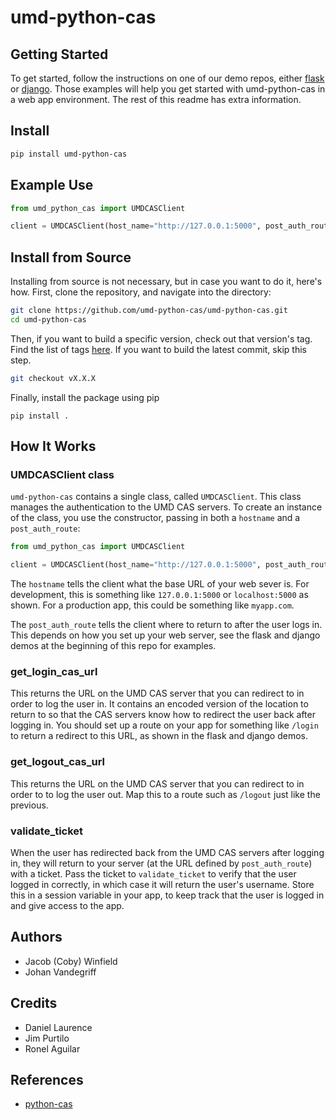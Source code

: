 # umd-python-cas
## Getting Started
To get started, follow the instructions on one of our demo repos, either [flask](https://github.com/umd-python-cas/flask-demo) or [django](https://github.com/umd-python-cas/django-demo). Those examples will help you get started with umd-python-cas in a web app environment. The rest of this readme has extra information.
## Install
```bash
pip install umd-python-cas
```
## Example Use
```python
from umd_python_cas import UMDCASClient

client = UMDCASClient(host_name="http://127.0.0.1:5000", post_auth_route="/secure")
```
## Install from Source
Installing from source is not necessary, but in case you want to do it, here's how. First, clone the repository, and navigate into the directory:
```bash
git clone https://github.com/umd-python-cas/umd-python-cas.git
cd umd-python-cas
```
Then, if you want to build a specific version, check out that version's tag. Find the list of tags [here](https://github.com/umd-python-cas/umd-python-cas/tags). If you want to build the latest commit, skip this step.
```bash
git checkout vX.X.X
```
Finally, install the package using pip
```
pip install .
```
## How It Works
### UMDCASClient class
`umd-python-cas` contains a single class, called `UMDCASClient`. This class manages the authentication to the UMD CAS servers. To create an instance of the class, you use the constructor, passing in both a `hostname` and a `post_auth_route`:
```python
from umd_python_cas import UMDCASClient

client = UMDCASClient(host_name="http://127.0.0.1:5000", post_auth_route="/secure")
```
The `hostname` tells the client what the base URL of your web sever is. For development, this is something like `127.0.0.1:5000` or `localhost:5000` as shown. For a production app, this could be something like `myapp.com`.

The `post_auth_route` tells the client where to return to after the user logs in. This depends on how you set up your web server, see the flask and django demos at the beginning of this repo for examples.
### get_login_cas_url
This returns the URL on the UMD CAS server that you can redirect to in order to log the user in. It contains an encoded version of the location to return to so that the CAS servers know how to redirect the user back after logging in. You should set up a route on your app for something like `/login` to return a redirect to this URL, as shown in the flask and django demos.
### get_logout_cas_url
This returns the URL on the UMD CAS server that you can redirect to in order to to log the user out. Map this to a route such as `/logout` just like the previous.
### validate_ticket
When the user has redirected back from the UMD CAS servers after logging in, they will return to your server (at the URL defined by `post_auth_route`) with a ticket. Pass the ticket to `validate_ticket` to verify that the user logged in correctly, in which case it will return the user's username. Store this in a session variable in your app, to keep track that the user is logged in and give access to the app.
## Authors
 * Jacob (Coby) Winfield
 * Johan Vandegriff
## Credits
 * Daniel Laurence
 * Jim Purtilo
 * Ronel Aguilar
## References
 * [python-cas](https://github.com/python-cas/python-cas)
